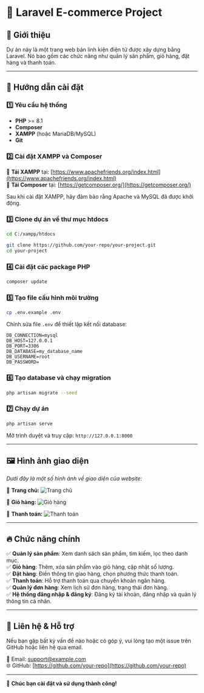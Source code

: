# 📌 Laravel E-commerce Project

## 📖 Giới thiệu

Dự án này là một trang web bán linh kiện điện tử được xây dựng bằng Laravel. Nó bao gồm các chức năng như quản lý sản phẩm, giỏ hàng, đặt hàng và thanh toán.

---

## 🚀 Hướng dẫn cài đặt

### 1️⃣ Yêu cầu hệ thống

-   **PHP** >= 8.1
-   **Composer**
-   **XAMPP** (hoặc MariaDB/MySQL)
-   **Git**

### 2️⃣ Cài đặt XAMPP và Composer

🔹 **Tải XAMPP** tại: [https://www.apachefriends.org/index.html](https://www.apachefriends.org/index.html)  
🔹 **Tải Composer** tại: [https://getcomposer.org/](https://getcomposer.org/)

Sau khi cài đặt XAMPP, hãy đảm bảo rằng Apache và MySQL đã được khởi động.

### 3️⃣ Clone dự án về thư mục htdocs

```sh
cd C:/xampp/htdocs

git clone https://github.com/your-repo/your-project.git
cd your-project
```

### 4️⃣ Cài đặt các package PHP

```sh
composer update
```

### 5️⃣ Tạo file cấu hình môi trường

```sh
cp .env.example .env
```

Chỉnh sửa file `.env` để thiết lập kết nối database:

```
DB_CONNECTION=mysql
DB_HOST=127.0.0.1
DB_PORT=3306
DB_DATABASE=my_database_name
DB_USERNAME=root
DB_PASSWORD=
```

### 6️⃣ Tạo database và chạy migration

```sh
php artisan migrate --seed
```

### 7️⃣ Chạy dự án

```sh
php artisan serve
```

Mở trình duyệt và truy cập: `http://127.0.0.1:8000`

---

## 🖼️ Hình ảnh giao diện

_Dưới đây là một số hình ảnh về giao diện của website:_

📌 **Trang chủ:**
![Trang chủ](https://via.placeholder.com/800x400)

📌 **Giỏ hàng:**
![Giỏ hàng](https://via.placeholder.com/800x400)

📌 **Thanh toán:**
![Thanh toán](https://via.placeholder.com/800x400)

---

## 🔥 Chức năng chính

✅ **Quản lý sản phẩm**: Xem danh sách sản phẩm, tìm kiếm, lọc theo danh mục.  
✅ **Giỏ hàng**: Thêm, xóa sản phẩm vào giỏ hàng, cập nhật số lượng.  
✅ **Đặt hàng**: Điền thông tin giao hàng, chọn phương thức thanh toán.  
✅ **Thanh toán**: Hỗ trợ thanh toán qua chuyển khoản ngân hàng.  
✅ **Quản lý đơn hàng**: Xem lịch sử đơn hàng, trạng thái đơn hàng.  
✅ **Hệ thống đăng nhập & đăng ký**: Đăng ký tài khoản, đăng nhập và quản lý thông tin cá nhân.

---

## 🎯 Liên hệ & Hỗ trợ

Nếu bạn gặp bất kỳ vấn đề nào hoặc có góp ý, vui lòng tạo một issue trên GitHub hoặc liên hệ qua email.

📧 Email: support@example.com  
🌐 GitHub: [https://github.com/your-repo](https://github.com/your-repo)

---

🚀 **Chúc bạn cài đặt và sử dụng thành công!**
